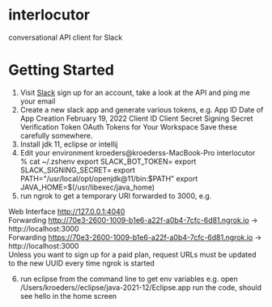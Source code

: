 # interlocutor
conversational API client for Slack

# Getting Started

1. Visit [Slack](https://api.slack.com/start) sign up for an account, take a look at the API and ping me your email
2. Create a new slack app and generate various tokens, e.g. 
App ID 
Date of App Creation February 19, 2022
Client ID 
Client Secret 
Signing Secret 
Verification Token 
OAuth Tokens for Your Workspace 
Save these carefully somewhere.
3. Install jdk 11, eclipse or intellij
4. Edit your environment
kroeders@kroederss-MacBook-Pro interlocutor % cat ~/.zshenv 
export SLACK_BOT_TOKEN=
export SLACK_SIGNING_SECRET=
export PATH="/usr/local/opt/openjdk@11/bin:$PATH"
export JAVA_HOME=$(/usr/libexec/java_home)
5. run ngrok to get a temporary URI forwarded to 3000, e.g. 
                                          
Web Interface                 http://127.0.0.1:4040                                                                                                                    
Forwarding                    http://70e3-2600-1009-b1e6-a22f-a0b4-7cfc-6d81.ngrok.io -> http://localhost:3000                                                    
Forwarding                    https://70e3-2600-1009-b1e6-a22f-a0b4-7cfc-6d81.ngrok.io -> http://localhost:3000         
Unless you want to sign up for a paid plan, request URLs must be updated to the new UUID every time ngrok is started

6. run eclipse from the command line to get env variables e.g. 
open /Users/kroeders//eclipse/java-2021-12/Eclipse.app
run the code, should see hello in the home screen

